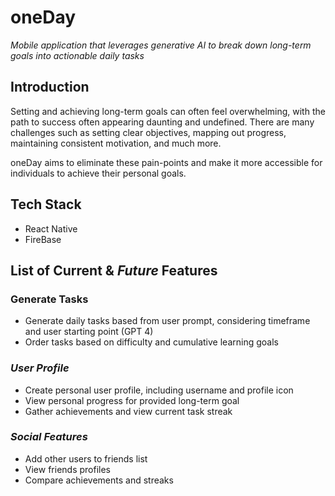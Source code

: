 # oneDay

*Mobile application that leverages generative AI to break down long-term goals into actionable daily tasks*

## Introduction

Setting and achieving long-term goals can often feel overwhelming, with the path to success often appearing daunting and undefined. There are many challenges such as setting clear objectives, mapping out progress, maintaining consistent motivation, and much more.

oneDay aims to eliminate these pain-points and make it more accessible for individuals to achieve their personal goals.

## Tech Stack

* React Native 
* FireBase

## List of Current & *Future* Features

### Generate Tasks

* Generate daily tasks based from user prompt, considering timeframe and user starting point (GPT 4)
* Order tasks based on difficulty and cumulative learning goals

### *User Profile*

* Create personal user profile, including username and profile icon
* View personal progress for provided long-term goal
* Gather achievements and view current task streak

### *Social Features*

* Add other users to friends list
* View friends profiles
* Compare achievements and streaks

